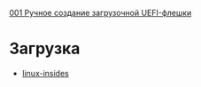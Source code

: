 [001 Ручное создание загрузочной UEFI-флешки](001_manual_uefi.md)

# Загрузка

* [linux-insides](https://github.com/0xAX/linux-insides/blob/master/SUMMARY.md)
